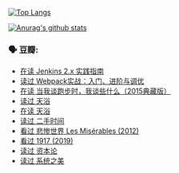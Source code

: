 [![Top Langs](https://github-readme-stats.vercel.app/api/top-langs/?username=w940853815)](https://github.com/anuraghazra/github-readme-stats)

[![Anurag's github stats](https://github-readme-stats.vercel.app/api?username=w940853815)](https://github.com/anuraghazra/github-readme-stats)

### 🗣 豆瓣:

<!-- DOUBAN-ACTIVITIES:START -->
- [在读 Jenkins 2.x 实践指南](https://www.douban.com/doubanapp/dispatch?uri=/status/3172169754/)
- [读过 Webpack实战：入门、进阶与调优](https://www.douban.com/doubanapp/dispatch?uri=/status/3172165854/)
- [在读 当我谈跑步时，我谈些什么（2015典藏版）](https://www.douban.com/doubanapp/dispatch?uri=/status/3169860731/)
- [读过 天浴](https://www.douban.com/doubanapp/dispatch?uri=/status/3169859927/)
- [在读 天浴](https://www.douban.com/doubanapp/dispatch?uri=/status/3169147401/)
- [读过 二手时间](https://www.douban.com/doubanapp/dispatch?uri=/status/3169146443/)
- [看过 悲惨世界 Les Misérables‎ (2012)](https://www.douban.com/doubanapp/dispatch?uri=/status/3167386041/)
- [看过 1917‎ (2019)](https://www.douban.com/doubanapp/dispatch?uri=/status/3166932472/)
- [读过 资本论](https://www.douban.com/doubanapp/dispatch?uri=/status/3164184458/)
- [读过 系统之美](https://www.douban.com/doubanapp/dispatch?uri=/status/3163687711/)
<!-- DOUBAN-ACTIVITIES:END -->
<!--
**w940853815/w940853815** is a ✨ _special_ ✨ repository because its `README.md` (this file) appears on your GitHub profile.

Here are some ideas to get you started:

- 🔭 I’m currently working on ...
- 🌱 I’m currently learning ...
- 👯 I’m looking to collaborate on ...
- 🤔 I’m looking for help with ...
- 💬 Ask me about ...
- 📫 How to reach me: ...
- 😄 Pronouns: ...
- ⚡ Fun fact: ...
-->
